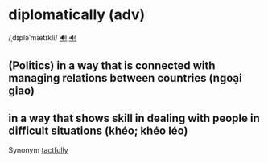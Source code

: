 # diplomatically (adv)

/ˌdɪpləˈmætɪkli/ [🔊](https://www.oxfordlearnersdictionaries.com/media/english/uk_pron/d/dip/diplo/diplomatically__gb_1.mp3) [🔊](https://www.oxfordlearnersdictionaries.com/media/english/us_pron/d/dip/diplo/diplomatically__us_1.mp3)

## (Politics) in a way that is connected with managing relations between countries (ngoại giao)

## in a way that shows skill in dealing with people in difficult situations (khéo; khéo léo)

Synonym [tactfully]()